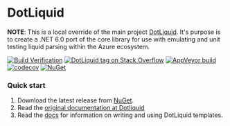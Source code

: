 ﻿# DotLiquid

**NOTE**: This is a local override of the main project [DotLiquid](https://github.com/dotliquid/dotliquid). It's purpose is to create a .NET 6.0 port of the core library for use with emulating and unit testing liquid parsing within the Azure ecosystem.

[![Build Verification](https://github.com/lekman/dotliquid-net6/actions/workflows/codeql-analysis.yml/badge.svg)](https://github.com/lekman/dotliquid-net6/actions/workflows/codeql-analysis.yml)
[![DotLiquid tag on Stack Overflow](https://img.shields.io/badge/stackoverflow-dotliquid-orange.svg)](https://stackoverflow.com/questions/tagged/dotliquid)
[![AppVeyor build](https://ci.appveyor.com/api/projects/status/github/dotliquid/dotliquid?branch=master&svg=true)](https://ci.appveyor.com/project/tgjones/dotliquid)
[![codecov](https://codecov.io/gh/dotliquid/dotliquid/branch/master/graph/badge.svg)](https://codecov.io/gh/dotliquid/dotliquid)
[![NuGet](https://img.shields.io/nuget/v/dotliquid.svg)](https://www.nuget.org/packages/dotliquid)

### Quick start

1. Download the latest release from [NuGet](https://www.nuget.org/packages/dotliquid).
1. Read the [original documentation at Dotliquid](https://github.com/dotliquid/dotliquid/blob/master/README.markdown)
1. Read the [docs](//github.com/dotliquid/dotliquid/wiki) for information
   on writing and using DotLiquid templates.
